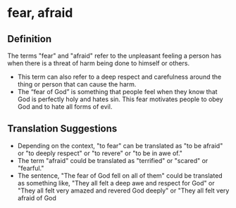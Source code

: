 # fear, afraid

## Definition

The terms "fear" and "afraid" refer to the unpleasant feeling a person has when there is a threat of harm being done to himself or others.

* This term can also refer to a deep respect and carefulness around the thing or person that can cause the harm.
* The “fear of God” is something that people feel when they know that God is perfectly holy and hates sin. This fear motivates people to obey God and to hate all forms of evil.


## Translation Suggestions



* Depending on the context, "to fear" can be translated as "to be afraid" or "to deeply respect" or "to revere" or "to be in awe of."
* The term "afraid" could be translated as "terrified" or  "scared" or "fearful."
* The sentence, "The fear of God fell on all of them" could be translated as something like, "They all felt a deep awe and respect for God" or "They all felt very amazed and revered God deeply" or "They all felt very afraid of God